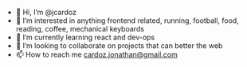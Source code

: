 - 👋 Hi, I’m @jcardoz
- 👀 I’m interested in anything frontend related, running, football, food, reading, coffee, mechanical keyboards
- 🌱 I’m currently learning react and dev-ops
- 💞️ I’m looking to collaborate on projects that can better the web
- 📫 How to reach me cardoz.jonathan@gmail.com

<!---
jcardoz/jcardoz is a ✨ special ✨ repository because its `README.md` (this file) appears on your GitHub profile.
You can click the Preview link to take a look at your changes.
--->
